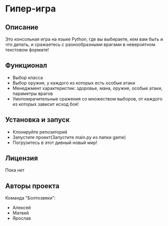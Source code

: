 # Гипер-игра


## Описание

Это консольная игра на языке Python, где вы выбираете, кем вам быть и что делать, и сражаетесь с разнообразными врагами в невероятном текстовом формате!

## Функционал

- Выбор класса
- Выбор оружия, у каждого из которых есть особые атаки
- Менеджмент характеристик: здоровье, мана, оружие, особые атаки, параметры врагов
- Умопомрачительные сражения со множеством выборов, от каждого из которых зависит исход боя!

## Установка и запуск

- Клонируйте репозиторий
- Запустите проект(Запустите main.py из папки game)
- Погрузитесь в этот дивный новый мир!

## Лицензия
Пока нет

## Авторы проекта

Команда "Болтозвяки": 
- Алексей 
- Матвей
- Ярослав